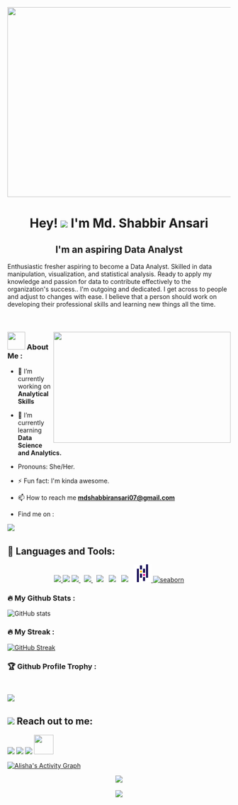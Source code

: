 <!--STARING LOGO-->

<p align="center">
<img alt="" class="be mh nd c" width="680" height="428" loading="eager" role="presentation" src="https://miro.medium.com/v2/resize:fit:850/0*7Q3yvSIv_t0ioJ-Z.gif">
 </p>

<!--MIDDLE HAND GIF AND NAME-->

<h1 align="center"> Hey!   <img src="https://media.giphy.com/media/hvRJCLFzcasrR4ia7z/giphy.gif" width="30px"/>
 I'm Md. Shabbir Ansari</h1>

<h2 align="center">I'm an aspiring Data Analyst</h2>


<!--ABOUT SECTION-->


<div>


 Enthusiastic fresher aspiring to become a Data Analyst. Skilled in data manipulation, visualization, and statistical analysis. Ready to apply my knowledge and passion for data to contribute effectively to the organization's success.. I'm outgoing and dedicated. I get across to people and adjust to changes with ease. I believe that a person should work on developing their professional skills and learning new things all the time.
</div>
<br>

<!--ABOUT ME AND HIS SIDE GIF-->


<div>
<img align="right"src="https://media2.giphy.com/media/L1R1tvI9svkIWwpVYr/giphy.gif?cid=790b7611ae0247a7fc36605155a13d7416e5c1ab29b18170&rid=giphy.gif&ct=g" width="400px" height="250px">

### <img src="https://c.tenor.com/p2Fs2DoSLWYAAAAC/hello-cute.gif" width="40px" height="40px"> About Me  :


- 🔭 I’m currently working on **Analytical Skills**
  
- 🌱  I’m currently learning **Data Science and Analytics.**

 -  Pronouns: She/Her.
<!---  💬 Ask me about *Python,Excel,*-->
- ⚡ Fun fact: I'm kinda awesome.
  
- 📫 How to reach me **mdshabbiransari07@gmail.com**

- Find me on : 


</div>

<!--FIND ME SECTION-->

<div>

<p align="left">

<a href ="https://www.linkedin.com/in/shabbir-a-3807a6179/"/><img src="https://img.icons8.com/fluent/48/000000/linkedin.png"/></a>

</p>
</div>


<!--LANGUAGE SECTION-->


## 🧰 Languages and Tools:
<p align="center">  
    <a href="https://www.python.org" target="_blank"> <img src="https://img.icons8.com/color/48/000000/python.png"/> </a> 
    <a href="https://www.tableau.com/" target="_blank"> <img src="https://img.icons8.com/color/48/000000/tableau-software.png"/></a> 
    <a style="padding-right:8px;" href="https://www.mysql.com/" target="_blank"> <img src="https://img.icons8.com/fluent/50/000000/mysql-logo.png"/> </a>
    <a style="padding-right:8px;" href="https://www.microsoft.com/en-in/microsoft-365/excel" target="_blank"><img src="https://img.icons8.com/fluency/48/000000/microsoft-excel-2019.png"/> </a>
    <a style="padding-right:8px;" href="https://www.microsoft.com/en-us/microsoft-365/powerpoint" target="_blank"> <img src="https://img.icons8.com/color/48/000000/microsoft-powerpoint-2019--v1.png"/></a>
    <a style="padding-right:8px;" href="https://www.microsoft.com/en-us/microsoft-365/word" target="_blank"> <img src="https://img.icons8.com/ios-filled/50/000000/ms-word.png"/></a>
    <a style="padding-right:8px;" href="https://www.microsoft.com/en-in/sql-server/sql-server-downloads" target="_blank"> <img src="https://img.icons8.com/color/48/000000/microsoft-sql-server.png"/></a>
    <a href="https://pandas.pydata.org/" target="_blank" rel="noreferrer"> <img src="https://raw.githubusercontent.com/devicons/devicon/2ae2a900d2f041da66e950e4d48052658d850630/icons/pandas/pandas-original.svg" alt="pandas" width="40" height="40"/> </a> 
    <a href="https://seaborn.pydata.org/" target="_blank" rel="noreferrer"> <img src="https://seaborn.pydata.org/_images/logo-mark-lightbg.svg" alt="seaborn" width="40" height="40"/> </a>

</p>
 

 
 <!--STACT SECTION-->
 
 ### :fire: My Github Stats :
 
![GitHub stats](https://github-readme-stats.vercel.app/api?username=shabbir2931&show_icons=true&theme=tokyonight)


<!--STREAK SECTION-->

### :fire: My Streak :
[![GitHub Streak](http://github-readme-streak-stats.herokuapp.com?user=shabbir2931&theme=highcontrast)](https://git.io/streak-stats)



### <g-emoji class="g-emoji" alias="trophy" fallback-src="https://github.githubassets.com/images/icons/emoji/unicode/1f3c6.png">🏆</g-emoji>  Github Profile Trophy :
<br>
  <p align="left" dir="auto">
    <img src="https://github-profile-trophy.vercel.app/?username=shabbir2931&theme=onedark">
</details>


<h2 dir="auto"><img src="https://camo.githubusercontent.com/ec0df7b334d15078e980be8f26f35f1bd6f004eaa4a121db42fed361360c1817/68747470733a2f2f6d656469612e67697068792e636f6d2f6d656469612f4c6e516a7057614f4e386e68723231764e572f67697068792e676966" width="40" data-animated-image="" </a> <strong>Reach out to me:</strong> </h2>

<p align="left">
<a href = "https://www.linkedin.com/in/alishakhan04/" ><img src="https://img.icons8.com/fluent/48/000000/linkedin.png" /></a>
<a href = "https://github.com/codewithalishakhan" ><img src="https://img.icons8.com/windows/48/000000/github.png" /></a>
<a href="mailto:alishakhannahid@gmail.com" ><img src="https://img.icons8.com/color/48/000000/gmail-new.png" /></a>
<a href="https://www.hackerrank.com/alishakhannahid" ><img src="https://upload.wikimedia.org/wikipedia/commons/4/40/HackerRank_Icon-1000px.png" width="44" height="44" /></a>
 

<!--GRAPH SECTION-->

<a href="https://github.com/codewithalishakhan/github-readme-activity-graph"><img alt="Alisha's Activity Graph" src="https://activity-graph.herokuapp.com/graph?username=codewithalishakhan&bg_color=0D1117&color=5BCDEC&line=5BCDEC&point=FFFFFF&hide_border=true" />


<!--ANOTHER GIF-->

<p align= "center">
<img  src = "https://media0.giphy.com/media/KDDpcKigbfFpnejZs6/giphy.gif?cid=ecf05e47oy6f4zjs8g1qoiystc56cu7r9tb8a1fe76e05oty&rid=giphy.gif width = 400px">
</p>



<p align="center">
  <img  src="https://raw.githubusercontent.com/Trilokia/Trilokia/379277808c61ef204768a61bbc5d25bc7798ccf1/bottom_header.svg">
  </p>














